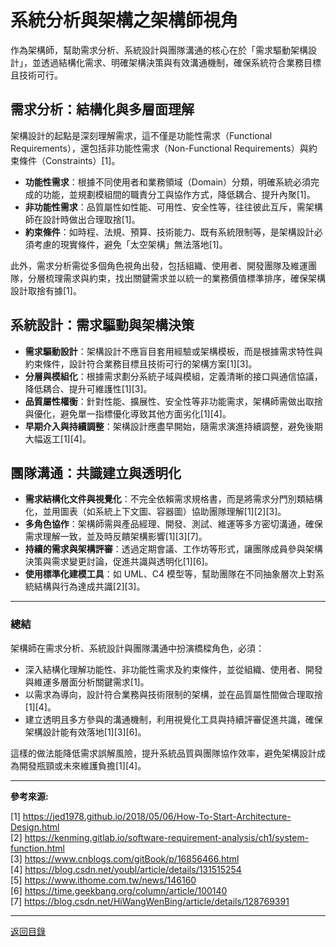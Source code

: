 # 系統分析與架構之架構師視角

作為架構師，幫助需求分析、系統設計與團隊溝通的核心在於「需求驅動架構設計」，並透過結構化需求、明確架構決策與有效溝通機制，確保系統符合業務目標且技術可行。

## 需求分析：結構化與多層面理解

架構設計的起點是深刻理解需求，這不僅是功能性需求（Functional Requirements），還包括非功能性需求（Non-Functional Requirements）與約束條件（Constraints）[1]。

- **功能性需求**：根據不同使用者和業務領域（Domain）分類，明確系統必須完成的功能，並規劃模組間的職責分工與協作方式，降低耦合、提升內聚[1]。
- **非功能性需求**：品質屬性如性能、可用性、安全性等，往往彼此互斥，需架構師在設計時做出合理取捨[1]。
- **約束條件**：如時程、法規、預算、技術能力、既有系統限制等，是架構設計必須考慮的現實條件，避免「太空架構」無法落地[1]。

此外，需求分析需從多個角色視角出發，包括組織、使用者、開發團隊及維運團隊，分層梳理需求與約束，找出關鍵需求並以統一的業務價值標準排序，確保架構設計取捨有據[1]。

## 系統設計：需求驅動與架構決策

- **需求驅動設計**：架構設計不應盲目套用經驗或架構模板，而是根據需求特性與約束條件，設計符合業務目標且技術可行的架構方案[1][3]。
- **分層與模組化**：根據需求劃分系統子域與模組，定義清晰的接口與通信協議，降低耦合、提升可維護性[1][3]。
- **品質屬性權衡**：針對性能、擴展性、安全性等非功能需求，架構師需做出取捨與優化，避免單一指標優化導致其他方面劣化[1][4]。
- **早期介入與持續調整**：架構設計應盡早開始，隨需求演進持續調整，避免後期大幅返工[1][4]。

## 團隊溝通：共識建立與透明化

- **需求結構化文件與視覺化**：不完全依賴需求規格書，而是將需求分門別類結構化，並用圖表（如系統上下文圖、容器圖）協助團隊理解[1][2][3]。
- **多角色協作**：架構師需與產品經理、開發、測試、維運等多方密切溝通，確保需求理解一致，並及時反饋架構影響[1][3][7]。
- **持續的需求與架構評審**：透過定期會議、工作坊等形式，讓團隊成員參與架構決策與需求變更討論，促進共識與透明化[1][6]。
- **使用標準化建模工具**：如 UML、C4 模型等，幫助團隊在不同抽象層次上對系統結構與行為達成共識[2][3]。

---

### 總結

架構師在需求分析、系統設計與團隊溝通中扮演橋樑角色，必須：

- 深入結構化理解功能性、非功能性需求及約束條件，並從組織、使用者、開發與維運多層面分析關鍵需求[1]。
- 以需求為導向，設計符合業務與技術限制的架構，並在品質屬性間做合理取捨[1][4]。
- 建立透明且多方參與的溝通機制，利用視覺化工具與持續評審促進共識，確保架構設計能有效落地[1][3][6]。

這樣的做法能降低需求誤解風險，提升系統品質與團隊協作效率，避免架構設計成為開發瓶頸或未來維護負擔[1][4]。

---

**參考來源:**

[1] https://jed1978.github.io/2018/05/06/How-To-Start-Architecture-Design.html \
[2] https://kenming.gitlab.io/software-requirement-analysis/ch1/system-function.html \
[3] https://www.cnblogs.com/gitBook/p/16856466.html \
[4] https://blog.csdn.net/youbl/article/details/131515254 \
[5] https://www.ithome.com.tw/news/146160 \
[6] https://time.geekbang.org/column/article/100140 \
[7] https://blog.csdn.net/HiWangWenBing/article/details/128769391

---

[返回目錄](./../README.md)
